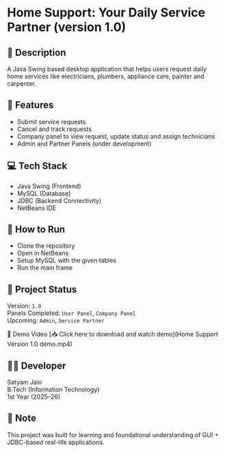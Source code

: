 # Home Support: Your Daily Service Partner (version 1.0)

## 📝 Description
A Java Swing based desktop application that helps users request daily home services like electricians, plumbers, appliance care, painter and carpenter.

## 🚀 Features
- Submit service requests
- Cancel and track requests
- Company panel to view request, update status and  assign technicians
- Admin and Partner Panels (under development)

## 💻 Tech Stack
- Java Swing (Frontend)
- MySQL (Database)
- JDBC (Backend Connectivity)
- NetBeans IDE

## 🔧 How to Run
- Clone the repository
- Open in NetBeans
- Setup MySQL with the given tables
- Run the main frame

## 📁 Project Status
Version: `1.0`  
Panels Completed: `User Panel`, `Company Panel`  
Upcoming: `Admin`, `Service Partner`

🎥 Demo Video
[📥 Click here to download and watch demo](Home Support Version 1.0 demo.mp4)

## 👨‍💻 Developer
Satyam Jain  
B.Tech (Information Technology)  
1st Year (2025–26)

## 🧠 Note
This project was built for learning and foundational understanding of GUI + JDBC-based real-life applications.
